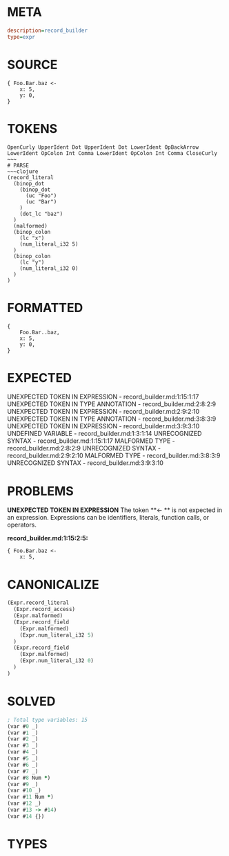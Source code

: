 # META
~~~ini
description=record_builder
type=expr
~~~
# SOURCE
~~~roc
{ Foo.Bar.baz <-
    x: 5,
    y: 0,
}
~~~
# TOKENS
~~~text
OpenCurly UpperIdent Dot UpperIdent Dot LowerIdent OpBackArrow LowerIdent OpColon Int Comma LowerIdent OpColon Int Comma CloseCurly ~~~
# PARSE
~~~clojure
(record_literal
  (binop_dot
    (binop_dot
      (uc "Foo")
      (uc "Bar")
    )
    (dot_lc "baz")
  )
  (malformed)
  (binop_colon
    (lc "x")
    (num_literal_i32 5)
  )
  (binop_colon
    (lc "y")
    (num_literal_i32 0)
  )
)
~~~
# FORMATTED
~~~roc
{
	Foo.Bar..baz,
	x: 5,
	y: 0,
}
~~~
# EXPECTED
UNEXPECTED TOKEN IN EXPRESSION - record_builder.md:1:15:1:17
UNEXPECTED TOKEN IN TYPE ANNOTATION - record_builder.md:2:8:2:9
UNEXPECTED TOKEN IN EXPRESSION - record_builder.md:2:9:2:10
UNEXPECTED TOKEN IN TYPE ANNOTATION - record_builder.md:3:8:3:9
UNEXPECTED TOKEN IN EXPRESSION - record_builder.md:3:9:3:10
UNDEFINED VARIABLE - record_builder.md:1:3:1:14
UNRECOGNIZED SYNTAX - record_builder.md:1:15:1:17
MALFORMED TYPE - record_builder.md:2:8:2:9
UNRECOGNIZED SYNTAX - record_builder.md:2:9:2:10
MALFORMED TYPE - record_builder.md:3:8:3:9
UNRECOGNIZED SYNTAX - record_builder.md:3:9:3:10
# PROBLEMS
**UNEXPECTED TOKEN IN EXPRESSION**
The token **<-
    ** is not expected in an expression.
Expressions can be identifiers, literals, function calls, or operators.

**record_builder.md:1:15:2:5:**
```roc
{ Foo.Bar.baz <-
    x: 5,
```


# CANONICALIZE
~~~clojure
(Expr.record_literal
  (Expr.record_access)
  (Expr.malformed)
  (Expr.record_field
    (Expr.malformed)
    (Expr.num_literal_i32 5)
  )
  (Expr.record_field
    (Expr.malformed)
    (Expr.num_literal_i32 0)
  )
)
~~~
# SOLVED
~~~clojure
; Total type variables: 15
(var #0 _)
(var #1 _)
(var #2 _)
(var #3 _)
(var #4 _)
(var #5 _)
(var #6 _)
(var #7 _)
(var #8 Num *)
(var #9 _)
(var #10 _)
(var #11 Num *)
(var #12 _)
(var #13 -> #14)
(var #14 {})
~~~
# TYPES
~~~roc
~~~

